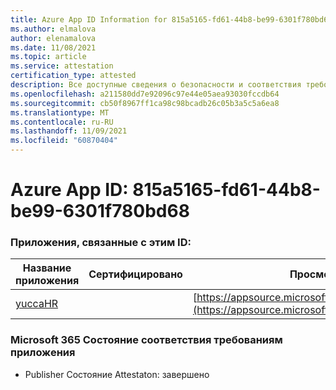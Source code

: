 ```yaml
---
title: Azure App ID Information for 815a5165-fd61-44b8-be99-6301f780bd68
ms.author: elmalova
author: elenamalova
ms.date: 11/08/2021
ms.topic: article
ms.service: attestation
certification_type: attested
description: Все доступные сведения о безопасности и соответствия требованиям для 815a5165-fd61-44b8-be99-6301f780bd68.
ms.openlocfilehash: a211580dd7e92096c97e44e05aea93030fccdb64
ms.sourcegitcommit: cb50f8967ff1ca98c98bcadb26c05b3a5c5a6ea8
ms.translationtype: MT
ms.contentlocale: ru-RU
ms.lasthandoff: 11/09/2021
ms.locfileid: "60870404"
---
```

# <a name="azure-app-id-815a5165-fd61-44b8-be99-6301f780bd68"></a>Azure App ID: 815a5165-fd61-44b8-be99-6301f780bd68


### <a name="apps-associated-with-this-id"></a>Приложения, связанные с этим ID:
| **Название приложения** | **Сертифицировано** | **Просмотр в AppSource** |
|--------------|---------------|-----------------------|
| [yuccaHR](https://docs.microsoft.com/microsoft-365-app-certification/forward/WA200003242) |  | [https://appsource.microsoft.com/product/office/WA200003242](https://appsource.microsoft.com/product/office/WA200003242) |

### <a name="microsoft-365-app-compliance-status"></a>Microsoft 365 Состояние соответствия требованиям приложения
- Publisher Состояние Attestaton: завершено
